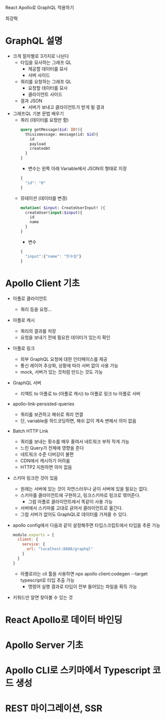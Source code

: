 React Apollo로 GraphQL 적용하기

최강혁

# GraphQL 설명
- 크게 절차별로 3가지로 나뉜다
  - 타입을 묘사하는 그래프 QL
    - 제공할 데이터를 묘사
    - 서버 사이드
  - 쿼리를 요청하는 그래프 QL
    - 요청할 데이터를 묘사
    - 클라이언트 사이드
  - 결과 JSON
    - 서버가 보내고 클라이언트가 받게 될 결과
- 그래프QL 기본 문법 배우기
  - 쿼리 (데이터를 요청만 함)
    ```graphql
    query getMessage($id: ID!){
      thisismessage: message(id: $id){
        id
        payload
        createdAt
      }
    }
    ```
    - 변수는 왼쪽 아래 Variable에서 JSON의 형태로 지정
    ```js
    {
      "id": "0"
    }
    ```
  - 뮤테이션 (데이터를 변경)
    ```graphql
    mutation( $input: CreateUserInput! ){
      createUser(input:$input){
        id
        name
      }
    }
    ```
    - 변수
    ```js
    {
      "input":{"name": "민수킴"}
    }
    ```

# Apollo Client 기초
- 아폴로 클라이언트
  - 쿼리 등을 요청...

- 아폴로 캐시
  - 쿼리의 결과를 저장
  - 요청을 보내기 전에 필요한 데이터가 있는지 확인

- 아폴로 링크
  - 외부 GraphQL 요청에 대한 인터페이스를 제공
  - 통신 레이어 추상화, 상황에 따라 서버 없이 사용 가능
  - mock, 서버가 있는 것처럼 만드는 것도 가능

- GraphQL 서버
  - 리액트 to 아폴로 to (아폴로 캐시) to 아폴로 링크 to 아폴로 서버

- apollo-link-persisted-queries
  - 쿼리를 보관하고 해쉬로 쿼리 연결
  - 단, variable을 하드코딩하면, 해쉬 값이 계속 변해서 의미 없음
  
- Batch HTTP Link
  - 쿼리를 보내는 횟수를 매우 줄여서 네트워크 부하 작게 가능
  - 느린 Query가 전체에 영향을 준다
  - 네트워크 수준 디버깅이 불편
  - CDN에서 캐시하기 어려움
  - HTTP2 지원하면 의미 없음

- 스키마 링크란 것이 있음
  - 원래는 서버에 있는 것이 자연스러우나 굳이 서버에 있을 필요는 없다.
  - 스키마를 클라이언트에 구현하고, 링크스키마로 링크로 엮어준다.
    - 그럼 아폴로 클라이언트에서 똑같이 사용 가능
  - 서버에서 스키마를 고대로 긁어서 클라이언트로 옮긴다.
  - 그럼 서버가 없어도 GraphQL로 데이터를 가져올 수 있다.

- apollo config에서 다음과 같이 설정해주면 타입스크립트에서 타입을 추론 가능
  ```js
  module.exports = {
    client: {
      service: {
        url: "localhost:8888/graphql"
      }
    }
  }
  ```
  - 아폴로라는 cli 툴을 사용하면 npx apollo client:codegen --target typescript로 타입 추출 가능
    - 명령어 실행 결과로 타입이 전부 들어있는 파일을 획득 가능

- 키워드만 알면 찾아볼 수 있는 것 

# React Apollo로 데이터 바인딩


# Apollo Server 기초


# Apollo CLI로 스키마에서 Typescript 코드 생성


# REST 마이그레이션, SSR

